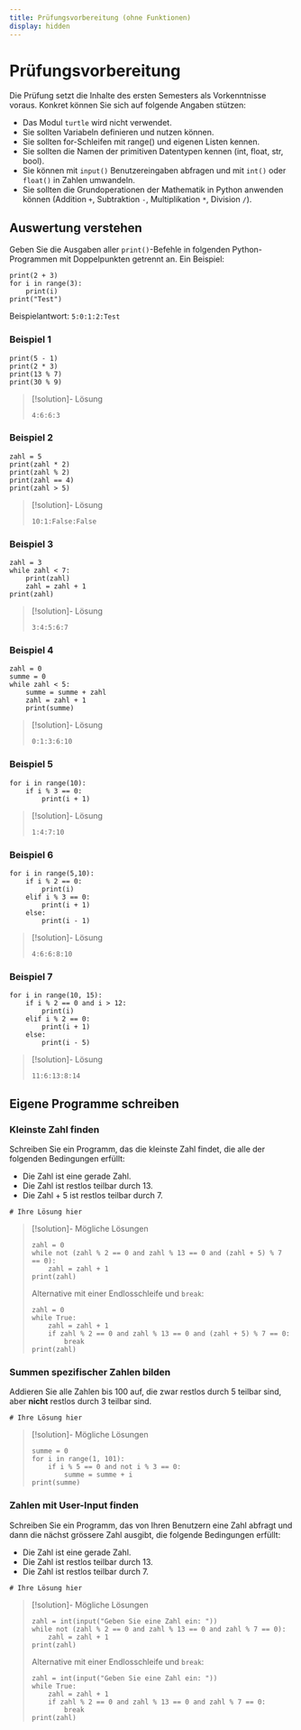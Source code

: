 ```yaml
---
title: Prüfungsvorbereitung (ohne Funktionen)
display: hidden
---
```


# Prüfungsvorbereitung

Die Prüfung setzt die Inhalte des ersten Semesters als Vorkenntnisse voraus. Konkret können Sie sich auf folgende Angaben stützen:
- Das Modul `turtle` wird nicht verwendet.
- Sie sollten Variabeln definieren und nutzen können.
- Sie sollten for-Schleifen mit range() und eigenen Listen kennen.
- Sie sollten die Namen der primitiven Datentypen kennen (int, float, str, bool).
- Sie können mit `input()` Benutzereingaben abfragen und mit `int()` oder `float()` in Zahlen umwandeln.
- Sie sollten die Grundoperationen der Mathematik in Python anwenden können (Addition `+`, Subtraktion `-`, Multiplikation `*`, Division `/`).

## Auswertung verstehen

Geben Sie die Ausgaben aller `print()`-Befehle in folgenden Python-Programmen mit Doppelpunkten getrennt an. Ein Beispiel:

```turtle
print(2 + 3)
for i in range(3):
    print(i)
print("Test")
```

Beispielantwort: `5:0:1:2:Test`

### Beispiel 1

```turtle
print(5 - 1)
print(2 * 3)
print(13 % 7)
print(30 % 9)
```


> [!solution]- Lösung
> 
> `4:6:6:3`

### Beispiel 2

```turtle
zahl = 5
print(zahl * 2)
print(zahl % 2)
print(zahl == 4)
print(zahl > 5)
```

> [!solution]- Lösung
>
> `10:1:False:False`

### Beispiel 3

```turtle
zahl = 3
while zahl < 7:
    print(zahl)
    zahl = zahl + 1
print(zahl)
```

> [!solution]- Lösung
>
> `3:4:5:6:7`

### Beispiel 4

```turtle
zahl = 0
summe = 0
while zahl < 5:
    summe = summe + zahl
    zahl = zahl + 1
    print(summe)
```

> [!solution]- Lösung
>
> `0:1:3:6:10`

### Beispiel 5

```turtle
for i in range(10):
    if i % 3 == 0:
        print(i + 1)
```

> [!solution]- Lösung
>
> `1:4:7:10`

### Beispiel 6

```turtle
for i in range(5,10):
    if i % 2 == 0:
        print(i)
    elif i % 3 == 0:
        print(i + 1)
    else:
        print(i - 1)
```

> [!solution]- Lösung
>
> `4:6:6:8:10`

### Beispiel 7

```turtle
for i in range(10, 15):
    if i % 2 == 0 and i > 12:
        print(i)
    elif i % 2 == 0:
        print(i + 1)
    else:
        print(i - 5)
```

> [!solution]- Lösung
>
> `11:6:13:8:14`

## Eigene Programme schreiben

### Kleinste Zahl finden

Schreiben Sie ein Programm, das die kleinste Zahl findet, die alle der folgenden Bedingungen erfüllt:
- Die Zahl ist eine gerade Zahl.
- Die Zahl ist restlos teilbar durch 13.
- Die Zahl + 5 ist restlos teilbar durch 7.

```turtle
# Ihre Lösung hier
```

> [!solution]- Mögliche Lösungen
> 
> ```turtle
> zahl = 0
> while not (zahl % 2 == 0 and zahl % 13 == 0 and (zahl + 5) % 7 == 0):
>     zahl = zahl + 1
> print(zahl)
> ```
> Alternative mit einer Endlosschleife und `break`:
> 
> ```turtle
> zahl = 0
> while True:
>     zahl = zahl + 1
>     if zahl % 2 == 0 and zahl % 13 == 0 and (zahl + 5) % 7 == 0:
>         break
> print(zahl)
> ```

### Summen spezifischer Zahlen bilden

Addieren Sie alle Zahlen bis 100 auf, die zwar restlos durch 5 teilbar sind, aber **nicht** restlos durch 3 teilbar sind.

```turtle
# Ihre Lösung hier
```
> [!solution]- Mögliche Lösungen
>
> ```turtle
> summe = 0
> for i in range(1, 101):
>     if i % 5 == 0 and not i % 3 == 0:
>         summe = summe + i
> print(summe)
> ```

### Zahlen mit User-Input finden

Schreiben Sie ein Programm, das von Ihren Benutzern eine Zahl abfragt und dann die nächst grössere Zahl ausgibt, die folgende Bedingungen erfüllt:
- Die Zahl ist eine gerade Zahl.
- Die Zahl ist restlos teilbar durch 13.
- Die Zahl ist restlos teilbar durch 7.

```turtle
# Ihre Lösung hier
```

> [!solution]- Mögliche Lösungen
>
> ```turtle
> zahl = int(input("Geben Sie eine Zahl ein: "))
> while not (zahl % 2 == 0 and zahl % 13 == 0 and zahl % 7 == 0):
>     zahl = zahl + 1
> print(zahl)
> ```
> Alternative mit einer Endlosschleife und `break`:
>
> ```turtle
> zahl = int(input("Geben Sie eine Zahl ein: "))
> while True:
>     zahl = zahl + 1
>     if zahl % 2 == 0 and zahl % 13 == 0 and zahl % 7 == 0:
>         break
> print(zahl)